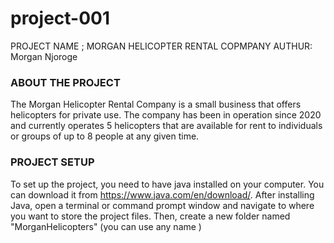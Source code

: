 # project-001
PROJECT NAME ; MORGAN HELICOPTER RENTAL COPMPANY
AUTHUR: Morgan Njoroge
### ABOUT THE PROJECT ###
The Morgan Helicopter Rental Company is a small business that offers helicopters for private
use. The company has been in operation since 2020 and currently operates 5 helicopters
that are available for rent to individuals or groups of up to 8 people at any given time.
### PROJECT SETUP ###
To set up the project, you need to have java installed on your computer. You can download it
from https://www.java.com/en/download/. After installing Java, open a terminal
or command prompt window and navigate to where you want to store the project files. Then, create a
new folder named "MorganHelicopters" (you can use any name )